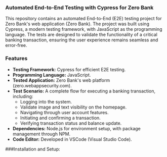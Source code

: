 ### Automated End-to-End Testing with Cypress for Zero Bank
This repository contains an automated End-to-End (E2E) testing project for Zero Bank's web application (Zero Bank). The project was built using Cypress, a modern testing framework, with JavaScript as the programming language. The tests are designed to validate the functionality of a critical banking transaction, ensuring the user experience remains seamless and error-free.

### Features

- **Testing Framework:** Cypress for efficient E2E testing.
- **Programming Language:** JavaScript.
- **Tested Application:** Zero Bank's web platform (zero.webappsecurity.com).
- **Test Scenario:** A complete flow for executing a banking transaction, including:
	- Logging into the system.
  	- Validate image and text visibility on the homepage.
	- Navigating through user account features.
	- Initiating and confirming a transaction.
	- Verifying transaction status and balance update.
- **Dependencies:** Node.js for environment setup, with package management through NPM.
- **Code Editor:** Developed in VSCode (Visual Studio Code).

###Installation and Setup:


